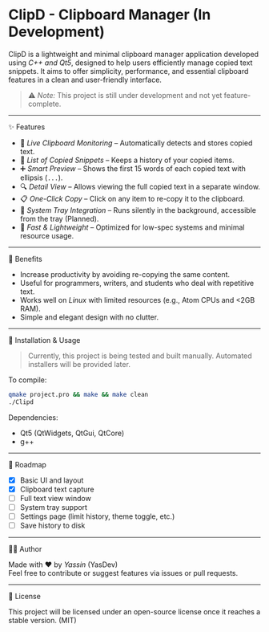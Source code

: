 # ClipD - Clipboard Manager (In Development)

ClipD is a lightweight and minimal clipboard manager application developed using *C++ and Qt5*, designed to help users efficiently manage copied text snippets. It aims to offer simplicity, performance, and essential clipboard features in a clean and user-friendly interface.

> ⚠️ *Note:* This project is still under development and not yet feature-complete.

---

✨ Features

- 📝 *Live Clipboard Monitoring* – Automatically detects and stores copied text.
- 🧾 *List of Copied Snippets* – Keeps a history of your copied items.
- ➕ *Smart Preview* – Shows the first 15 words of each copied text with ellipsis (`...`).
- 🔍 *Detail View* – Allows viewing the full copied text in a separate window.
- 📋 *One-Click Copy* – Click on any item to re-copy it to the clipboard.
- 🎯 *System Tray Integration* – Runs silently in the background, accessible from the tray (Planned).
- 🚀 *Fast & Lightweight* – Optimized for low-spec systems and minimal resource usage.

---

🧠 Benefits

- Increase productivity by avoiding re-copying the same content.
- Useful for programmers, writers, and students who deal with repetitive text.
- Works well on *Linux* with limited resources (e.g., Atom CPUs and <2GB RAM).
- Simple and elegant design with no clutter.

---

🔧 Installation & Usage

> Currently, this project is being tested and built manually. Automated installers will be provided later.

To compile:

```bash
qmake project.pro && make && make clean
./Clipd
```

Dependencies:
- Qt5 (QtWidgets, QtGui, QtCore)
- g++

---

📌 Roadmap

- [x] Basic UI and layout
- [x] Clipboard text capture
- [ ] Full text view window
- [ ] System tray support
- [ ] Settings page (limit history, theme toggle, etc.)
- [ ] Save history to disk

---

👨‍💻 Author

Made with ❤️ by *Yassin* (YasDev)  
Feel free to contribute or suggest features via issues or pull requests.

---

📜 License

This project will be licensed under an open-source license once it reaches a stable version. (MIT)
